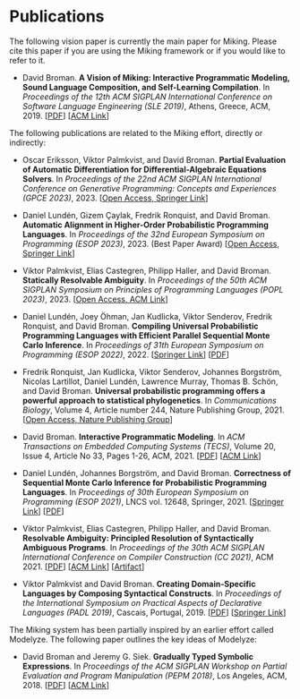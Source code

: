 # Publications

The following vision paper is currently the main paper for Miking. Please cite this paper if you are using the Miking framework or if you would like to refer to it.

- David Broman. **A Vision of Miking: Interactive Programmatic Modeling, Sound Language Composition, and Self-Learning Compilation**. In *Proceedings of the 12th ACM SIGPLAN International Conference on Software Language Engineering (SLE 2019)*, Athens, Greece, ACM, 2019. [[PDF](https://people.kth.se/~dbro/papers/broman-2019-miking-vision.pdf)] [[ACM Link](https://dl.acm.org/doi/10.1145/3357766.3359531)]


The following publications are related to the Miking effort, directly or indirectly:

- Oscar Eriksson, Viktor Palmkvist, and David Broman. **Partial Evaluation of Automatic Differentiation for Differential-Algebraic Equations Solvers**. In *Proceedings of the 22nd ACM SIGPLAN International Conference on Generative Programming: Concepts and Experiences (GPCE 2023)*, 2023. [[Open Access, Springer Link](https://doi.org/10.1145/3624007.3624054)]

- Daniel Lundén, Gizem Çaylak, Fredrik Ronquist, and David Broman. **Automatic Alignment in Higher-Order Probabilistic Programming Languages**. In *Proceedings of the 32nd European Symposium on Programming (ESOP 2023)*, 2023. (Best Paper Award) [[Open Access, Springer Link](https://link.springer.com/chapter/10.1007/978-3-031-30044-8_20)]

- Viktor Palmkvist, Elias Castegren, Philipp Haller, and David Broman. **Statically Resolvable Ambiguity**. In *Proceedings of the 50th ACM SIGPLAN Symposium on Principles of Programming Languages (POPL 2023)*, 2023. [[Open Access, ACM Link](https://dl.acm.org/doi/abs/10.1145/3571251)]

- Daniel Lundén, Joey Öhman, Jan Kudlicka, Viktor Senderov, Fredrik Ronquist, and David Broman. **Compiling Universal Probabilistic Programming Languages with Efficient Parallel Sequential Monte Carlo Inference**. In *Proceedings of 31th European Symposium on Programming (ESOP 2022)*, 2022. [[Springer Link](https://link.springer.com/chapter/10.1007/978-3-030-99336-8_2)] [[PDF](https://rdcu.be/cKhIR)]

- Fredrik Ronquist, Jan Kudlicka, Viktor Senderov, Johannes Borgström, Nicolas Lartillot, Daniel Lundén, Lawrence Murray, Thomas B. Schön, and David Broman. **Universal probabilistic programming offers a powerful approach to statistical phylogenetics**. In *Communications Biology*, Volume 4, Article number 244, Nature Publishing Group, 2021. [[Open Access, Nature Publishing Group](https://doi.org/10.1038/s42003-021-01753-7)]

- David Broman. **Interactive Programmatic Modeling**. In *ACM Transactions on Embedded Computing Systems (TECS)*, Volume 20, Issue 4, Article No 33, Pages 1-26, ACM, 2021. [[PDF](https://people.kth.se/~dbro/papers/broman-2021-ipm.pdf)] [[ACM Link](https://dl.acm.org/doi/10.1145/3431387)]

- Daniel Lundén, Johannes Borgström, and David Broman. **Correctness of Sequential Monte Carlo Inference for Probabilistic Programming Languages**. In *Proceedings of 30th European Symposium on Programming (ESOP 2021)*, LNCS vol. 12648, Springer, 2021. [[Springer Link](https://link.springer.com/chapter/10.1007/978-3-030-72019-3_15)] [[PDF](https://people.kth.se/~dbro/papers/lunden-et-al-2021-correctness-smc-ppl.pdf)]

- Viktor Palmkvist, Elias Castegren, Philipp Haller, and David Broman. **Resolvable Ambiguity: Principled Resolution of Syntactically Ambiguous Programs**. In *Proceedings of the 30th ACM SIGPLAN International Conference on Compiler Construction (CC 2021)*, ACM 2021. [[PDF](https://people.kth.se/~dbro/papers/palmkvist-et-al-2021-resolvable-ambiguity.pdf)] [[ACM Link](https://doi.org/10.1145/3446804.3446846)] [[Artifact](https://doi.org/10.5281/zenodo.4458159)]

- Viktor Palmkvist and David Broman. **Creating Domain-Specific Languages by Composing Syntactical Constructs**. In *Proceedings of the International Symposium on Practical Aspects of Declarative Languages (PADL 2019)*, Cascais, Portugal, 2019. [[PDF](https://people.kth.se/~dbro/papers/palmkvist-broman-2019-creating-dsl.pdf)] [[Springer Link](https://link.springer.com/chapter/10.1007/978-3-030-05998-9_12)]


The Miking system has been partially inspired by an earlier effort called Modelyze. The following paper outlines the key ideas of Modelyze:

- David Broman and Jeremy G. Siek. **Gradually Typed Symbolic Expressions**. In *Proceedings of the ACM SIGPLAN Workshop on Partial Evaluation and Program Manipulation (PEPM 2018)*, Los Angeles, ACM, 2018. [[PDF](https://people.kth.se/~dbro/papers/broman-siek-2018-gradually-typed-symbols.pdf)] [[ACM Link](https://dl.acm.org/citation.cfm?id=3162068&CFID=1023983568&CFTOKEN=17174061)]
